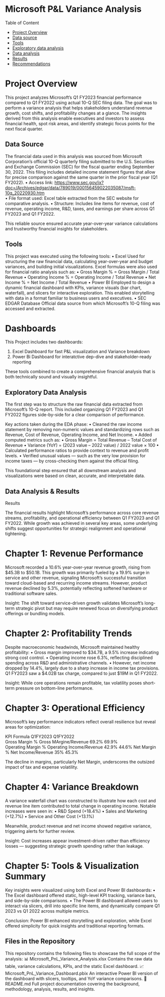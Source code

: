 # Microsoft P&L Variance Analysis

Table of Content
- [Project Overview](https://github.com/noelarinze/microsoft-pnl-variance-analysis/edit/main/README.md#Project-Overview) 
- [Data source](https://github.com/noelarinze/microsoft-pnl-variance-analysis/edit/main/README.md#Data-source)
- [Tools](https://github.com/noelarinze/microsoft-pnl-variance-analysis/edit/main/README.md#tools)
- [Exploratory data analysis](https://github.com/noelarinze/microsoft-pnl-variance-analysis/edit/main/README.md#exploratory-data-analysis)
- [Data analysis](https://github.com/noelarinze/microsoft-pnl-variance-analysis/edit/main/README.md#data-analysis)
- [Results](https://github.com/noelarinze/microsoft-pnl-variance-analysis/edit/main/README.md#results)
- [Recommendations](https://github.com/noelarinze/microsoft-pnl-variance-analysis/edit/main/README.md#recommendations)

# Project Overview

This project analyzes Microsoft’s Q1 FY2023 financial performance compared to Q1 FY2022 using actual 10-Q SEC filing data. The goal was to perform a variance analysis that helps stakeholders understand revenue growth, cost shifts, and profitability changes at a glance. The insights derived from this analysis enable executives and investors to assess financial health, spot risk areas, and identify strategic focus points for the next fiscal quarter.

## Data Source

The financial data used in this analysis was sourced from Microsoft Corporation’s official 10-Q quarterly filing submitted to the U.S. Securities and Exchange Commission (SEC) for the fiscal quarter ending September 30, 2022. This filing includes detailed income statement figures that allow for precise comparison against the same quarter in the prior fiscal year (Q1 FY2022).
	•	Access link: https://www.sec.gov/ix?doc=/Archives/edgar/data/789019/000156459022035087/msft-10q_20220930.htm  
	•	File format used: Excel table extracted from the SEC website for comparative analysis.
	•	Structure: Includes line items for revenue, cost of revenue, operating income, R&D, taxes, and earnings per share across Q1 FY2023 and Q1 FY2022.

This reliable source ensured accurate year-over-year variance calculations and trustworthy financial insights for stakeholders.

## Tools

This project was executed using the following tools:
	•	Excel
Used for structuring the raw financial data, calculating year-over-year and budget variances, and building initial visualizations. Excel formulas were also used for financial ratio analysis such as:
	•	Gross Margin % = Gross Margin / Total Revenue
	•	Operating Income % = Operating Income / Total Revenue
	•	Net Income % = Net Income / Total Revenue
	•	Power BI
Employed to design a dynamic financial dashboard with KPIs, variance visuals (bar chart, waterfall), and slicers for interactive exploration. This enabled storytelling with data in a format familiar to business users and executives.
	•	SEC EDGAR Database
Official data source from which Microsoft’s 10-Q filing was accessed and extracted.

# Dashboards 
This Project includes two dashboards:
1. Excel Dashboard for fast P&L visualization and Variance breakdown
2. Power Bi Dashboard for interatctive dep-dive and stakeholder-ready reporting

These tools combined to create a comprehensive financial analysis that is both technically sound and visually insightful.

## Exploratory Data Analysis

The first step was to structure the raw financial data extracted from Microsoft’s 10-Q report. This included organizing Q1 FY2023 and Q1 FY2022 figures side-by-side for a clear comparison of performance.

Key actions taken during the EDA phase:
	•	Cleaned the raw income statement by removing non-numeric values and standardizing rows such as Revenue, Cost of Revenue, Operating Income, and Net Income.
	•	Added computed metrics such as:
	•	Gross Margin = Total Revenue – Total Cost of Revenue
	•	Variance (YoY) = (2023 value – 2022 value) / 2022 value × 100
	•	Calculated performance ratios to provide context to revenue and profit levels.
	•	Verified unusual values — such as the very low provision for income taxes — by cross-checking them against the official filing.

This foundational step ensured that all downstream analysis and visualizations were based on clean, accurate, and interpretable data.

## Data Analysis & Results

Results

The financial results highlight Microsoft’s performance across core revenue streams, profitability, and operational efficiency between Q1 FY2023 and Q1 FY2022. While growth was achieved in several key areas, some underlying shifts suggest opportunities for strategic realignment and operational tightening.

# Chapter 1: Revenue Performance

Microsoft recorded a 10.6% year-over-year revenue growth, rising from $45.3B to $50.1B. This growth was primarily fueled by a 19.9% surge in service and other revenue, signaling Microsoft’s successful transition toward cloud-based and recurring income streams. However, product revenue declined by 5.3%, potentially reflecting softened hardware or traditional software sales.

Insight: The shift toward service-driven growth validates Microsoft’s long-term strategic pivot but may require renewed focus on diversifying product offerings or bundling models.

# Chapter 2: Profitability Trends

Despite macroeconomic headwinds, Microsoft maintained healthy profitability:
	•	Gross margin improved to $34.7B, a 9.5% increase indicating strong cost control.
	•	Operating income rose 6.3%, reflecting disciplined spending across R&D and administrative channels.
	•	However, net income dropped by 14.4%, largely due to a sharp increase in income tax provisions. Q1 FY2023 saw a $4.02B tax charge, compared to just $19M in Q1 FY2022.

Insight: While core operations remain profitable, tax volatility poses short-term pressure on bottom-line performance.

# Chapter 3: Operational Efficiency

Microsoft’s key performance indicators reflect overall resilience but reveal areas for optimization:

   KPI                           Formula                            Q1FY2023        Q1FY2022         
   Gross Margin %                Gross MArgine/Revenue              69.2%           69.9%            
   Operating Margin %            Operating Income/Revenue           42.9%           44.6%
   Net Margin %                  Net Income/Revenue                 35%             45.3%

   The decline in margins, particularly Net Margin, underscores the outsized impact of tax and expense volatility.

# Chapter 4: Variance Breakdown

A variance waterfall chart was constructed to illustrate how each cost and revenue line item contributed to total change in operating income. Notable increases were seen in:
	•	R&D Spend (+18.4%)
	•	Sales and Marketing (+12.7%)
	•	Service and Other Cost (+13.1%)

Meanwhile, product revenue and net income showed negative variance, triggering alerts for further review.

Insight: Cost increases appear investment-driven rather than efficiency losses — suggesting strategic growth spending rather than leakage.

# Chapter 5: Tools & Visualization Summary

Key insights were visualized using both Excel and Power BI dashboards:
	•	The Excel dashboard offered static, high-level KPI tracking, variance bars, and side-by-side comparisons.
	•	The Power BI dashboard allowed users to interact via slicers, drill into specific line items, and dynamically compare Q1 2023 vs Q1 2022 across multiple metrics.

Conclusion: Power BI enhanced storytelling and exploration, while Excel offered simplicity for quick insights and traditional reporting formats.

## Files in the Repository

This repository contains the following files to showcase the full scope of the analysis:
📊 Microsoft_PnL_Variance_Analysis.xlsx
Contains the raw data table, variance calculations, KPIs, and the static Excel dashboard.
📈 Microsoft_PnL_Variance_Dashboard.pbix
An interactive Power BI version of the dashboard with slicers, tooltips, and YoY variance comparisons.
📝 README.md
Full project documentation covering the background, methodology, analysis, results, and insights.
